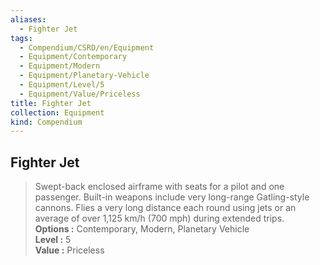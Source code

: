 ```yaml
---
aliases:
  - Fighter Jet
tags:
  - Compendium/CSRD/en/Equipment
  - Equipment/Contemporary
  - Equipment/Modern
  - Equipment/Planetary-Vehicle
  - Equipment/Level/5
  - Equipment/Value/Priceless
title: Fighter Jet
collection: Equipment
kind: Compendium
---
```

## Fighter Jet  
  
>Swept-back enclosed airframe with seats for a pilot and one passenger. Built-in weapons include very long-range Gatling-style cannons. Flies a very long distance each round using jets or an average of over 1,125 km/h (700 mph) during extended trips.  
> **Options :** Contemporary, Modern, Planetary Vehicle  
> **Level :** 5  
> **Value :** Priceless